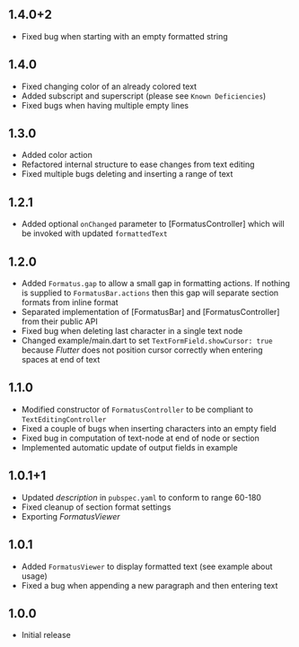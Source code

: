 ## 1.4.0+2
* Fixed bug when starting with an empty formatted string

## 1.4.0
* Fixed changing color of an already colored text
* Added subscript and superscript (please see `Known Deficiencies`)
* Fixed bugs when having multiple empty lines

## 1.3.0
* Added color action
* Refactored internal structure to ease changes from text editing
* Fixed multiple bugs deleting and inserting a range of text

## 1.2.1
* Added optional `onChanged` parameter to [FormatusController] which will be invoked with updated
  `formattedText`

## 1.2.0
* Added `Formatus.gap` to allow a small gap in formatting actions. If nothing is supplied
  to `FormatusBar.actions` then this gap will separate section formats from inline format
* Separated implementation of [FormatusBar] and [FormatusController] from their public API
* Fixed bug when deleting last character in a single text node
* Changed example/main.dart to set `TextFormField.showCursor: true` because _Flutter_
  does not position cursor correctly when entering spaces at end of text

## 1.1.0
* Modified constructor of `FormatusController` to be compliant to `TextEditingController` 
* Fixed a couple of bugs when inserting characters into an empty field
* Fixed bug in computation of text-node at end of node or section
* Implemented automatic update of output fields in example

## 1.0.1+1
* Updated _description_ in `pubspec.yaml` to conform to range 60-180
* Fixed cleanup of section format settings
* Exporting _FormatusViewer_

## 1.0.1
* Added `FormatusViewer` to display formatted text (see example about usage)
* Fixed a bug when appending a new paragraph and then entering text

## 1.0.0
* Initial release
